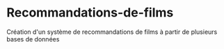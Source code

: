 # Recommandations-de-films
Création d'un système de recommandations de films à partir de plusieurs bases de données
